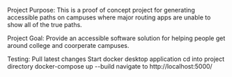 Project Purpose:
  This is a proof of concept project for generating accessible paths on campuses where major routing apps are unable to show all of the true paths. 
  
Project Goal:
  Provide an accessible software solution for helping people get around college and coorperate campuses.
  
Testing:
  Pull latest changes
  Start docker desktop application
  cd into project directory
  docker-compose up --build
  navigate to http://localhost:5000/ 
